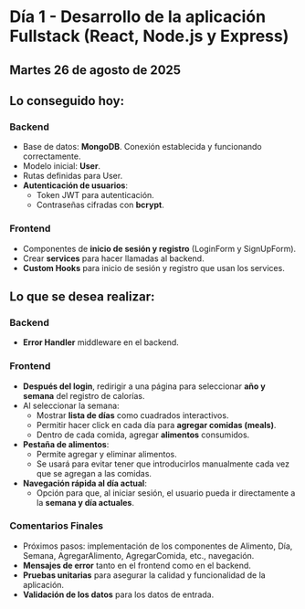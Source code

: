 # Día 1 - Desarrollo de la aplicación Fullstack (React, Node.js y Express)

## Martes 26 de agosto de 2025

## Lo conseguido hoy:

### Backend

- Base de datos: **MongoDB**. Conexión establecida y funcionando correctamente.
- Modelo inicial: **User**.
- Rutas definidas para User.
- **Autenticación de usuarios**:
  - Token JWT para autenticación.
  - Contraseñas cifradas con **bcrypt**.

### Frontend

- Componentes de **inicio de sesión y registro** (LoginForm y SignUpForm).
- Crear **services** para hacer llamadas al backend.
- **Custom Hooks** para inicio de sesión y registro que usan los services.

## Lo que se desea realizar:

### Backend

- **Error Handler** middleware en el backend.

### Frontend

- **Después del login**, redirigir a una página para seleccionar **año y semana** del registro de calorías.
- Al seleccionar la semana:
  - Mostrar **lista de días** como cuadrados interactivos.
  - Permitir hacer click en cada día para **agregar comidas (meals)**.
  - Dentro de cada comida, agregar **alimentos** consumidos.
- **Pestaña de alimentos**:
  - Permite agregar y eliminar alimentos.
  - Se usará para evitar tener que introducirlos manualmente cada vez que se agregan a las comidas.
- **Navegación rápida al día actual**:
  - Opción para que, al iniciar sesión, el usuario pueda ir directamente a la **semana y día actuales**.

### Comentarios Finales

- Próximos pasos: implementación de los componentes de Alimento, Día, Semana, AgregarAlimento, AgregarComida, etc., navegación.
- **Mensajes de error** tanto en el frontend como en el backend.
- **Pruebas unitarias** para asegurar la calidad y funcionalidad de la aplicación.
- **Validación de los datos** para los datos de entrada.
